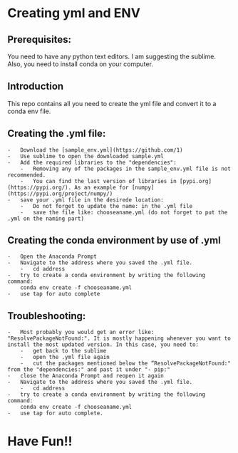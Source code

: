 # Creating yml and ENV

## Prerequisites:
You need to have any python text editors. I am suggesting the sublime. Also, you need to install conda on your computer.

## Introduction

This repo contains all you need to create the yml file and convert it to a conda env file.  

## Creating the .yml file:

    -   Download the [sample_env.yml](https://github.com/1)
    -   Use sublime to open the downloaded sample.yml 
    -   Add the required libraries to the "dependencies":
        -   Removing any of the packages in the sample_env.yml file is not recommended.
        -   You can find the last version of libraries in [pypi.org](https://pypi.org/). As an example for [numpy](https://pypi.org/project/numpy/)
    -   save your .yml file in the desirede location:
        -   Do not forget to update the name: in the .yml file
        -   save the file like: chooseaname.yml (do not forget to put the .yml on the naming part)

## Creating the conda environment by use of .yml 

    -   Open the Anaconda Prompt
    -   Navigate to the address where you saved the .yml file.
        -   cd address
    -   try to create a conda environment by writing the following command:
        conda env create -f chooseaname.yml
    -   use tap for auto complete

## Troubleshooting:
    -   Most probably you would get an error like: "ResolvePackageNotFound:". It is mostly happening whenever you want to install the most updated version. In this case, you need to:
        -   get back to the sublime
        -   open the .yml file again
        -   cut the packages mentioned below the “ResolvePackageNotFound:" from the "dependencies:" and past it under "- pip:"
    -   close the Anaconda Prompt and reopen it again
    -   Navigate to the address where you saved the .yml file.
        -   cd address
    -   try to create a conda environment by writing the following command:
        conda env create -f chooseaname.yml
    -   use tap for auto complete.
# Have Fun!!
